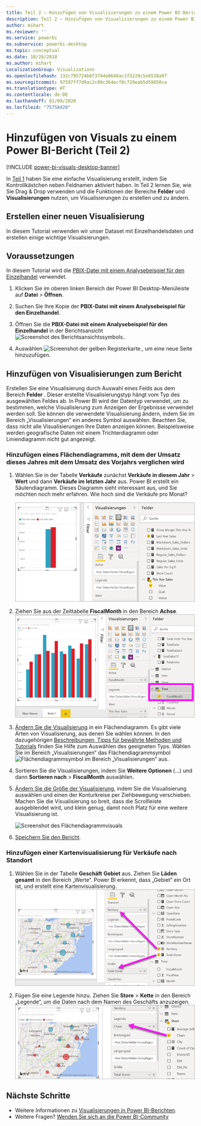 ```yaml
---
title: Teil 2 – Hinzufügen von Visualisierungen zu einem Power BI-Bericht
description: Teil 2 – Hinzufügen von Visualisierungen zu einem Power BI-Bericht
author: mihart
ms.reviewer: ''
ms.service: powerbi
ms.subservice: powerbi-desktop
ms.topic: conceptual
ms.date: 10/28/2018
ms.author: mihart
LocalizationGroup: Visualizations
ms.openlocfilehash: 132c795724b6f3744e0648ac1f3229c5e6538a97
ms.sourcegitcommit: 97597ff7d9ac2c08c364ecf0c729eab5d59850ce
ms.translationtype: HT
ms.contentlocale: de-DE
ms.lasthandoff: 01/09/2020
ms.locfileid: "75758420"
---
```

# <a name="add-visuals-to-a-power-bi-report-part-2"></a>Hinzufügen von Visuals zu einem Power BI-Bericht (Teil 2)

[!INCLUDE [power-bi-visuals-desktop-banner](../includes/power-bi-visuals-desktop-banner.md)]

In [Teil 1](power-bi-report-add-visualizations-i.md) haben Sie eine einfache Visualisierung erstellt, indem Sie Kontrollkästchen neben Feldnamen aktiviert haben.  In Teil 2 lernen Sie, wie Sie Drag & Drop verwenden und die Funktionen der Bereiche **Felder** und **Visualisierungen** nutzen, um Visualisierungen zu erstellen und zu ändern.


## <a name="create-a-new-visualization"></a>Erstellen einer neuen Visualisierung
In diesem Tutorial verwenden wir unser Dataset mit Einzelhandelsdaten und erstellen einige wichtige Visualisierungen.

## <a name="prerequisites"></a>Voraussetzungen

In diesem Tutorial wird die [PBIX-Datei mit einem Analysebeispiel für den Einzelhandel](https://download.microsoft.com/download/9/6/D/96DDC2FF-2568-491D-AAFA-AFDD6F763AE3/Retail%20Analysis%20Sample%20PBIX.pbix) verwendet.

1. Klicken Sie im oberen linken Bereich der Power BI Desktop-Menüleiste auf **Datei** > **Öffnen**.
   
2. Suchen Sie Ihre Kopie der **PBIX-Datei mit einem Analysebeispiel für den Einzelhandel**.

1. Öffnen Sie die **PBIX-Datei mit einem Analysebeispiel für den Einzelhandel** in der Berichtsansicht ![Screenshot des Berichtsansichtssymbols.](media/power-bi-visualization-kpi/power-bi-report-view.png).

1. Auswählen ![Screenshot der gelben Registerkarte.,](media/power-bi-visualization-kpi/power-bi-yellow-tab.png) um eine neue Seite hinzuzufügen.

## <a name="add-visualizations-to-the-report"></a>Hinzufügen von Visualisierungen zum Bericht

Erstellen Sie eine Visualisierung durch Auswahl eines Felds aus dem Bereich **Felder** . Dieser erstellte Visualisierungstyp hängt vom Typ des ausgewählten Feldes ab. In Power BI wird der Datentyp verwendet, um zu bestimmen, welche Visualisierung zum Anzeigen der Ergebnisse verwendet werden soll. Sie können die verwendete Visualisierung ändern, indem Sie im Bereich „Visualisierungen“ ein anderes Symbol auswählen. Beachten Sie, dass nicht alle Visualisierungen Ihre Daten anzeigen können. Beispielsweise werden geografische Daten mit einem Trichterdiagramm oder Liniendiagramm nicht gut angezeigt. 


### <a name="add-an-area-chart-that-looks-at-this-years-sales-compared-to-last-year"></a>Hinzufügen eines Flächendiagramms, mit dem der Umsatz dieses Jahres mit dem Umsatz des Vorjahrs verglichen wird

1. Wählen Sie in der Tabelle **Verkäufe** zunächst **Verkäufe in diesem Jahr** > **Wert** und dann **Verkäufe im letzten Jahr** aus. Power BI erstellt ein Säulendiagramm.  Dieses Diagramm sieht interessant aus, und Sie möchten noch mehr erfahren. Wie hoch sind die Verkäufe pro Monat?  
   
   ![Screenshot des Säulendiagramms](media/power-bi-report-add-visualizations-ii/power-bi-start.png)

2. Ziehen Sie aus der Zeittabelle **FiscalMonth** in den Bereich **Achse**.  
   ![Screenshot des Säulendiagramms mit „FiscalMonth“ als Achse](media/power-bi-report-add-visualizations-ii/power-bi-fiscalmonth.png)

3. [Ändern Sie die Visualisierung](power-bi-report-change-visualization-type.md) in ein Flächendiagramm.  Es gibt viele Arten von Visualisierung, aus denen Sie wählen können. In den dazugehörigen [Beschreibungen, Tipps für bewährte Methoden und Tutorials](power-bi-visualization-types-for-reports-and-q-and-a.md) finden Sie Hilfe zum Auswählen des geeigneten Typs. Wählen Sie im Bereich „Visualisierungen“ das Flächendiagrammsymbol ![Flächendiagrammsymbol im Bereich „Visualisierungen“](media/power-bi-report-add-visualizations-ii/power-bi-area-chart.png) aus.

4. Sortieren Sie die Visualisierungen, indem Sie **Weitere Optionen** (...) und dann **Sortieren nach** >   **FiscalMonth** auswählen.

5. [Ändern Sie die Größe der Visualisierung](power-bi-visualization-move-and-resize.md), indem Sie die Visualisierung auswählen und einen der Konturkreise per Ziehbewegung verschieben. Machen Sie die Visualisierung so breit, dass die Scrollleiste ausgeblendet wird, und klein genug, damit noch Platz für eine weitere Visualisierung ist.
   
   ![Screenshot des Flächendiagrammvisuals](media/power-bi-report-add-visualizations-ii/pbi_part2_7b.png)
6. [Speichern Sie den Bericht](../service-report-save.md).

### <a name="add-a-map-visualization-that-looks-at-sales-by-location"></a>Hinzufügen einer Kartenvisualisierung für Verkäufe nach Standort

1. Wählen Sie in der Tabelle **Geschäft** **Gebiet** aus. Ziehen Sie **Läden gesamt** in den Bereich „Werte“. Power BI erkennt, dass „Gebiet“ ein Ort ist, und erstellt eine Kartenvisualisierung.  
   ![Flächendiagramm](media/power-bi-report-add-visualizations-ii/power-bi-map1.png)

2. Fügen Sie eine Legende hinzu.  Ziehen Sie **Store** > **Kette** in den Bereich „Legende“, um die Daten nach dem Namen des Geschäfts anzuzeigen.  
   ![Zeichenbereich für den Bericht mit einem Pfeil, der von „Kette“ in der Liste „Felder“ nach „Kette“ im Bucket „Legende“ zeigt](media/power-bi-report-add-visualizations-ii/power-bi-chain.png)

## <a name="next-steps"></a>Nächste Schritte
* Weitere Informationen zu [Visualisierungen in Power BI-Berichten](power-bi-report-visualizations.md).  
* Weitere Fragen? [Wenden Sie sich an die Power BI-Community](https://community.powerbi.com/)

